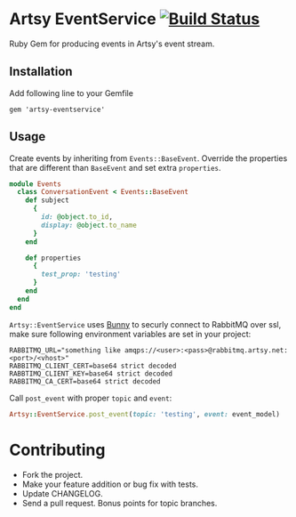# Artsy EventService [![Build Status](https://travis-ci.org/artsy/artsy-eventservice.svg?branch=master)](https://travis-ci.org/artsy/artsy-eventservice)
Ruby Gem for producing events in Artsy's event stream.

## Installation
Add following line to your Gemfile

```
gem 'artsy-eventservice'
```

## Usage
Create events by inheriting from `Events::BaseEvent`. Override the properties that are different than `BaseEvent` and set extra `properties`.

```ruby
module Events
  class ConversationEvent < Events::BaseEvent
    def subject
      {
        id: @object.to_id,
        display: @object.to_name
      }
    end

    def properties
      {
        test_prop: 'testing'
      }
    end
  end
end
```

`Artsy::EventService` uses [Bunny](http://rubybunny.info/) to securly connect to RabbitMQ over ssl, make sure following environment variables are set in your project:
```
RABBITMQ_URL="something like amqps://<user>:<pass>@rabbitmq.artsy.net:<port>/<vhost>"
RABBITMQ_CLIENT_CERT=base64 strict decoded
RABBTIMQ_CLIENT_KEY=base64 strict decoded
RABBITMQ_CA_CERT=base64 strict decoded
```

Call `post_event` with proper `topic` and `event`:
```ruby
Artsy::EventService.post_event(topic: 'testing', event: event_model)
```


# Contributing

* Fork the project.
* Make your feature addition or bug fix with tests.
* Update CHANGELOG.
* Send a pull request. Bonus points for topic branches.
